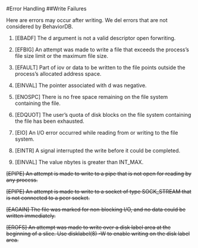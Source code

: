 #Error Handling
##Write Failures

Here are errors may occur after writing. We del errors that are not considered by BehaviorDB.

1. [EBADF]            The d argument is not a valid descriptor open forwriting.

2. [EFBIG]            An attempt was made to write a file that exceeds the process’s file size limit or the maximum file size.

3. [EFAULT]           Part of iov or data to be written to the file points outside the process’s allocated address space.

4. [EINVAL]           The pointer associated with d was negative. 

5. [ENOSPC]           There is no free space remaining on the file system containing the file.

6. [EDQUOT]           The user’s quota of disk blocks on the file system containing the file has been exhausted.

7. [EIO]              An I/O error occurred while reading from or writing to the file system.

8. [EINTR]            A signal interrupted the write before it could be completed.

9. [EINVAL]           The value nbytes is greater than INT_MAX.

<del>[EPIPE]            An attempt is made to write to a pipe that is not open for reading by any process.</del>

<del>[EPIPE]            An attempt is made to write to a socket of type SOCK_STREAM that is not connected to a peer socket.</del>

<del>[EAGAIN]           The file was marked for non‐blocking I/O, and no data could be written immediately.</del>

<del>[EROFS]            An attempt was made to write over a disk label area at the beginning of a slice.  Use disklabel(8) -W to enable writing on the disk label area.<del>

